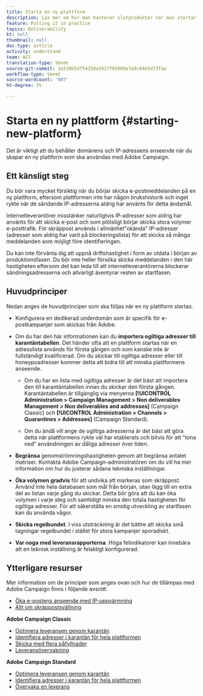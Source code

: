 ```yaml
---
title: Starta en ny plattform
description: Läs mer om hur man hanterar slutprodukter när man startar en ny plattform med Adobe Campaign.
feature: Putting it in practice
topics: Deliverability
kt: null
thumbnail: null
doc-type: article
activity: understand
team: ACS
translation-type: tm+mt
source-git-commit: 1e539b5df54250a5927701009e7a9c84e5d73fae
workflow-type: tm+mt
source-wordcount: '607'
ht-degree: 3%

---
```



# Starta en ny plattform {#starting-new-platform}

Det är viktigt att du behåller domänens och IP-adressens anseende när du skapar en ny plattform som ska användas med Adobe Campaign.

## Ett känsligt steg

Du bör vara mycket försiktig när du börjar skicka e-postmeddelanden på en ny plattform, eftersom plattformen inte har någon brukshistorik och inget rykte när de sändande IP-adresserna aldrig har använts för detta ändamål.

Internetleverantörer misstänker naturligtvis IP-adresser som aldrig har använts för att skicka e-post och som plötsligt börjar skicka stora volymer e-posttrafik. För skräppost används i allmänhet&quot;okända&quot; IP-adresser (adresser som aldrig har varit på blockeringslista) för att skicka så många meddelanden som möjligt före identifieringen.

Du kan inte förvänta dig att uppnå driftshastighet i form av utdata i början av produktionsfasen. Du bör inte heller försöka skicka meddelanden i den här hastigheten eftersom det kan leda till att internetleverantörerna blockerar sändningsadresserna och allvarligt äventyrar resten av startfasen.

## Huvudprinciper

Nedan anges de huvudprinciper som ska följas när en ny plattform startas.

* Konfigurera en dedikerad underdomän som är specifik för e-postkampanjer som skickas från Adobe.

* Om du har den här informationen kan du **importera ogiltiga adresser till karantäntabellen**.
Det händer ofta att en plattform startas när en adresslista används för första gången och som kanske inte är fullständigt kvalificerad. Om du skickar till ogiltiga adresser eller till honeypoadresser kommer detta att bidra till att minska plattformens anseende.

   * Om du har en lista med ogiltiga adresser är det bäst att importera den till karantäntabellen innan du skickar den första gången. Karantäntabellen är tillgänglig via menyerna **[!UICONTROL Administration > Campaign Management > Non deliverables Management > Non deliverables and addresses]** (Campaign Classic) och **[!UICONTROL Administration > Channels > Quarantines > Addresses]** (Campaign Standard).

   * Om du ändå vill ange de ogiltiga adresserna är det bäst att göra detta när plattformens rykte väl har etablerats och bitvis för att &quot;tona ned&quot; användningen av dåliga adresser över tiden.

* **Begränsa** genomströmningshastigheten genom att begränsa antalet matriser. Kontakta Adobe Campaign-administratören om du vill ha mer information om hur du justerar sådana tekniska inställningar.

* **Öka volymen gradvis** för att undvika att markeras som skräppost. Använd inte hela databasen som mål från början, utan lägg till en extra del av listan varje gång du skickar. Detta bör göra att du kan öka volymen i varje steg och samtidigt minska den totala hastigheten för ogiltiga adresser. För att säkerställa en smidig utveckling av startfasen kan du använda vågor.

* **Skicka regelbundet**. I viss utsträckning är det bättre att skicka små tagningar regelbundet i stället för stora kampanjer sporadiskt.
* **Var noga med leveransrapporterna**. Höga felindikatorer kan innebära att en teknisk inställning är felaktigt konfigurerad.

## Ytterligare resurser

Mer information om de principer som anges ovan och hur de tillämpas med Adobe Campaign finns i följande avsnitt:

* [Öka e-postens anseende med IP-uppvärmning](../../help/additional-resources/increase-reputation-with-ip-warming.md)
* [Allt om skräppostsvällning](../../help/additional-resources/all-about-spam-traps.md)

**Adobe Campaign Classic**

* [Optimera leveransen genom karantän](https://experienceleague.adobe.com/docs/campaign-classic/using/sending-messages/monitoring-deliveries/understanding-quarantine-management.html#optimizing-your-delivery-through-quarantines)
* [Identifiera adresser i karantän för hela plattformen](https://experienceleague.adobe.com/docs/campaign-classic/using/sending-messages/monitoring-deliveries/understanding-quarantine-management.html#identifying-quarantined-addresses-for-the-entire-platform)
* [Skicka med flera påfyllnader](https://experienceleague.adobe.com/docs/campaign-classic/using/sending-messages/key-steps-when-creating-a-delivery/steps-sending-the-delivery.html#sending-using-multiple-waves)
* [Leveransövervakning](https://experienceleague.adobe.com/docs/campaign-classic/using/sending-messages/monitoring-deliveries/about-delivery-monitoring.html#sending-messages)

**Adobe Campaign Standard**

* [Optimera leveransen genom karantän](https://experienceleague.adobe.com/docs/campaign-standard/using/testing-and-sending/monitoring-messages/understanding-quarantine-management.html#optimizing-your-delivery-through-quarantines)
* [Identifiera adresser i karantän för hela plattformen](https://experienceleague.adobe.com/docs/campaign-standard/using/testing-and-sending/monitoring-messages/understanding-quarantine-management.html)
* [Övervaka en leverans](https://experienceleague.adobe.com/docs/campaign-standard/using/testing-and-sending/monitoring-messages/monitoring-a-delivery.html)
